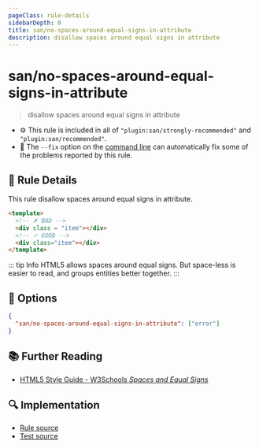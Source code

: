 ```yaml
---
pageClass: rule-details
sidebarDepth: 0
title: san/no-spaces-around-equal-signs-in-attribute
description: disallow spaces around equal signs in attribute
---
```

# san/no-spaces-around-equal-signs-in-attribute
> disallow spaces around equal signs in attribute

- :gear: This rule is included in all of `"plugin:san/strongly-recommended"` and `"plugin:san/recommended"`.
- :wrench: The `--fix` option on the [command line](https://eslint.org/docs/user-guide/command-line-interface#fixing-problems) can automatically fix some of the problems reported by this rule.

## :book: Rule Details

This rule disallow spaces around equal signs in attribute.

<eslint-code-block fix :rules="{'san/no-spaces-around-equal-signs-in-attribute': ['error']}">

```html
<template>
  <!-- ✗ BAD -->
  <div class = "item"></div>
  <!-- ✓ GOOD -->
  <div class="item"></div>
</template>
```

</eslint-code-block>

::: tip Info
HTML5 allows spaces around equal signs. But space-less is easier to read, and groups entities better together.
:::

## :wrench: Options

```json
{
  "san/no-spaces-around-equal-signs-in-attribute": ["error"]
}
```

## :books: Further Reading

* [HTML5 Style Guide - W3Schools *Spaces and Equal Signs*](https://www.w3schools.com/html/html5_syntax.asp)

## :mag: Implementation

- [Rule source](https://github.com/ecomfe/eslint-plugin-san/blob/main/lib/rules/no-spaces-around-equal-signs-in-attribute.js)
- [Test source](https://github.com/ecomfe/eslint-plugin-san/tree/main/__tests__/lib/rules/no-spaces-around-equal-signs-in-attribute.test.js)
